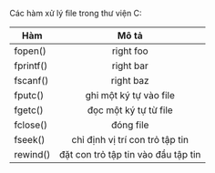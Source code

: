 Các hàm xử lý file trong thư viện C:

| Hàm | Mô tả |
| ------------- |:-------------:|
| fopen()      | right foo     |
| fprintf()      | right bar     |
| fscanf()      | right baz     |
|  fputc()     |  ghi một ký tự vào file   |
|  fgetc()     |  đọc một ký tự từ file   |
|    fclose()   |    đóng file |
|   fseek()    |  chỉ định vị trí con trỏ tập tin   |
|   rewind()    |  đặt con trỏ tập tin vào đầu tập tin   |


